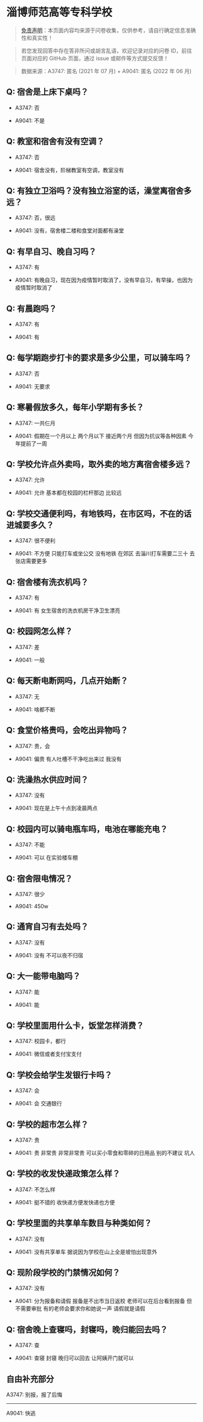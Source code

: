 # 淄博师范高等专科学校

> [免责声明](https://colleges.chat/#_3)：本页面内容均来源于问卷收集，仅供参考，请自行确定信息准确性和真实性！

> 若您发现回答中存在答非所问或胡言乱语，欢迎记录对应的问卷 ID，前往页面对应的 GitHub 页面，通过 issue 或邮件等方式提交反馈！

> 数据来源：A3747: 匿名 (2021 年 07 月) + A9041: 匿名 (2022 年 06 月)

## Q: 宿舍是上床下桌吗？

- A3747: 否

- A9041: 不是

## Q: 教室和宿舍有没有空调？

- A3747: 否

- A9041: 宿舍没有，阶梯教室有空调，教室没有

## Q: 有独立卫浴吗？没有独立浴室的话，澡堂离宿舍多远？

- A3747: 否，很远

- A9041: 没有，宿舍楼二楼和食堂对面都有澡堂

## Q: 有早自习、晚自习吗？

- A3747: 有

- A9041: 有晚自习，现在因为疫情暂时取消了，没有早自习，有早操，也因为疫情暂时取消了

## Q: 有晨跑吗？

- A3747: 有

- A9041: 有

## Q: 每学期跑步打卡的要求是多少公里，可以骑车吗？

- A3747: 否

- A9041: 无要求

## Q: 寒暑假放多久，每年小学期有多长？

- A3747: 一共仨月

- A9041: 假期在一个月以上 两个月以下 接近两个月 但因为抗议等各种因素 今年提前了一周

## Q: 学校允许点外卖吗，取外卖的地方离宿舍楼多远？

- A3747: 允许

- A9041: 允许 基本都在校园的栏杆那边 比较远

## Q: 学校交通便利吗，有地铁吗，在市区吗，不在的话进城要多久？

- A3747: 很不便利

- A9041: 不方便 只能打车或坐公交 没有地铁 在郊区 去淄川打车需要二三十 去张店需要更多

## Q: 宿舍楼有洗衣机吗？

- A3747: 有

- A9041: 有 女生宿舍的洗衣机房干净卫生漂亮

## Q: 校园网怎么样？

- A3747: 差

- A9041: 一般

## Q: 每天断电断网吗，几点开始断？

- A3747: 无

- A9041: 啥都不断

## Q: 食堂价格贵吗，会吃出异物吗？

- A3747: 贵，会

- A9041: 偏贵 有人吐槽不干净吃出来过 我没有

## Q: 洗澡热水供应时间？

- A3747: 没有

- A9041: 现在是上午十点到凌晨两点

## Q: 校园内可以骑电瓶车吗，电池在哪能充电？

- A3747: 不能

- A9041: 可以 在实验楼车棚

## Q: 宿舍限电情况？

- A3747: 很少

- A9041: 450w

## Q: 通宵自习有去处吗？

- A3747: 没有

- A9041: 没有 不可以夜不归宿

## Q: 大一能带电脑吗？

- A3747: 能

- A9041: 能

## Q: 学校里面用什么卡，饭堂怎样消费？

- A3747: 校园卡，都行

- A9041: 微信或者支付宝支付

## Q: 学校会给学生发银行卡吗？

- A3747: 会

- A9041: 会 交通银行

## Q: 学校的超市怎么样？

- A3747: 贵

- A9041: 贵 非常贵 非常非常贵 可以买小零食和零碎的日用品 别的不建议 坑人

## Q: 学校的收发快递政策怎么样？

- A3747: 不怎么样

- A9041: 挺不错的 收快递方便发快递也方便

## Q: 学校里面的共享单车数目与种类如何？

- A3747: 没有

- A9041: 没有共享单车 据说因为学校在山上全是坡怕出现意外

## Q: 现阶段学校的门禁情况如何？

- A3747: 没有

- A9041: 分为报备和请假 报备是不出市当日返校 老师可以在后台看到报备 但不需要审批 有的老师会要求你和她说一声 请假就是请假

## Q: 宿舍晚上查寝吗，封寝吗，晚归能回去吗？

- A3747: 查

- A9041: 查寝 封寝 晚归可以回去 让阿姨开门就可以

## 自由补充部分

A3747: 别报，报了后悔

***

A9041: 快逃